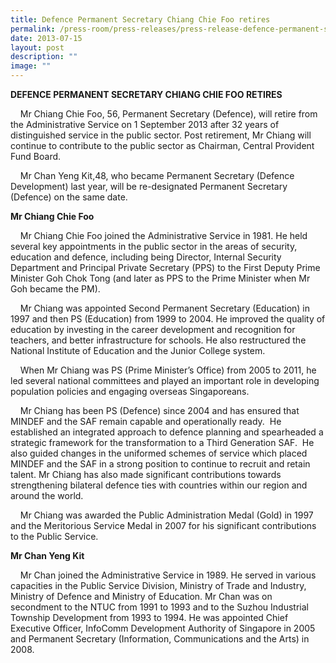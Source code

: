 ```yaml
---
title: Defence Permanent Secretary Chiang Chie Foo retires
permalink: /press-room/press-releases/press-release-defence-permanent-secretary-chiang-chie-foo-retires/
date: 2013-07-15
layout: post
description: ""
image: ""
---
```


**DEFENCE PERMANENT SECRETARY CHIANG CHIE FOO RETIRES**

    Mr Chiang Chie Foo, 56, Permanent Secretary (Defence), will retire from the Administrative Service on 1 September 2013 after 32 years of distinguished service in the public sector. Post retirement, Mr Chiang will continue to contribute to the public sector as Chairman, Central Provident Fund Board.

    Mr Chan Yeng Kit,48, who became Permanent Secretary (Defence Development) last year, will be re-designated Permanent Secretary (Defence) on the same date.

**Mr Chiang Chie Foo**

    Mr Chiang Chie Foo joined the Administrative Service in 1981. He held several key appointments in the public sector in the areas of security, education and defence, including being Director, Internal Security Department and Principal Private Secretary (PPS) to the First Deputy Prime Minister Goh Chok Tong (and later as PPS to the Prime Minister when Mr Goh became the PM). 

    Mr Chiang was appointed Second Permanent Secretary (Education) in 1997 and then PS (Education) from 1999 to 2004. He improved the quality of education by investing in the career development and recognition for teachers, and better infrastructure for schools. He also restructured the National Institute of Education and the Junior College system.

    When Mr Chiang was PS (Prime Minister’s Office) from 2005 to 2011, he led several national committees and played an important role in developing population policies and engaging overseas Singaporeans.

    Mr Chiang has been PS (Defence) since 2004 and has ensured that MINDEF and the SAF remain capable and operationally ready.  He established an integrated approach to defence planning and spearheaded a strategic framework for the transformation to a Third Generation SAF.  He also guided changes in the uniformed schemes of service which placed MINDEF and the SAF in a strong position to continue to recruit and retain talent. Mr Chiang has also made significant contributions towards strengthening bilateral defence ties with countries within our region and around the world.  

    Mr Chiang was awarded the Public Administration Medal (Gold) in 1997 and the Meritorious Service Medal in 2007 for his significant contributions to the Public Service.

**Mr Chan Yeng Kit**

    Mr Chan joined the Administrative Service in 1989. He served in various capacities in the Public Service Division, Ministry of Trade and Industry, Ministry of Defence and Ministry of Education. Mr Chan was on secondment to the NTUC from 1991 to 1993 and to the Suzhou Industrial Township Development from 1993 to 1994. He was appointed Chief Executive Officer, InfoComm Development Authority of Singapore in 2005 and Permanent Secretary (Information, Communications and the Arts) in 2008.